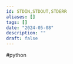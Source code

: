```yaml
---
id: STDIN,STDOUT,STDERR
aliases: []
tags: []
date: "2024-05-08"
description: ""
draft: false
---
```


#python 
